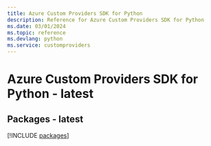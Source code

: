 ```yaml
---
title: Azure Custom Providers SDK for Python
description: Reference for Azure Custom Providers SDK for Python
ms.date: 03/01/2024
ms.topic: reference
ms.devlang: python
ms.service: customproviders
---
```

# Azure Custom Providers SDK for Python - latest
## Packages - latest
[!INCLUDE [packages](custom-providers-index.md)]